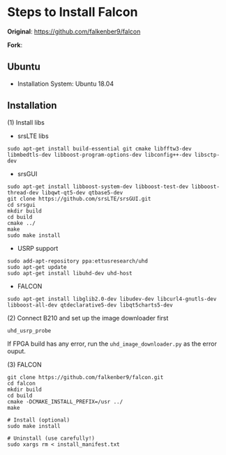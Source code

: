 # Steps to Install Falcon

**Original**: 
https://github.com/falkenber9/falcon

**Fork**:

## **Ubuntu**

* Installation System: Ubuntu 18.04

## **Installation**

(1) Install libs

* srsLTE libs

```
sudo apt-get install build-essential git cmake libfftw3-dev libmbedtls-dev libboost-program-options-dev libconfig++-dev libsctp-dev
```

* srsGUI
```
sudo apt-get install libboost-system-dev libboost-test-dev libboost-thread-dev libqwt-qt5-dev qtbase5-dev
git clone https://github.com/srsLTE/srsGUI.git
cd srsgui
mkdir build
cd build
cmake ../
make
sudo make install
```


* USRP support
```
sudo add-apt-repository ppa:ettusresearch/uhd
sudo apt-get update
sudo apt-get install libuhd-dev uhd-host
```

* FALCON
```
sudo apt-get install libglib2.0-dev libudev-dev libcurl4-gnutls-dev libboost-all-dev qtdeclarative5-dev libqt5charts5-dev
```

(2) Connect B210 and set up the image downloader first

```
uhd_usrp_probe
```

If FPGA build has any error, run the `uhd_image_downloader.py` as the error ouput.


(3) FALCON
```
git clone https://github.com/falkenber9/falcon.git
cd falcon
mkdir build
cd build
cmake -DCMAKE_INSTALL_PREFIX=/usr ../
make

# Install (optional)
sudo make install

# Uninstall (use carefully!)
sudo xargs rm < install_manifest.txt
```

